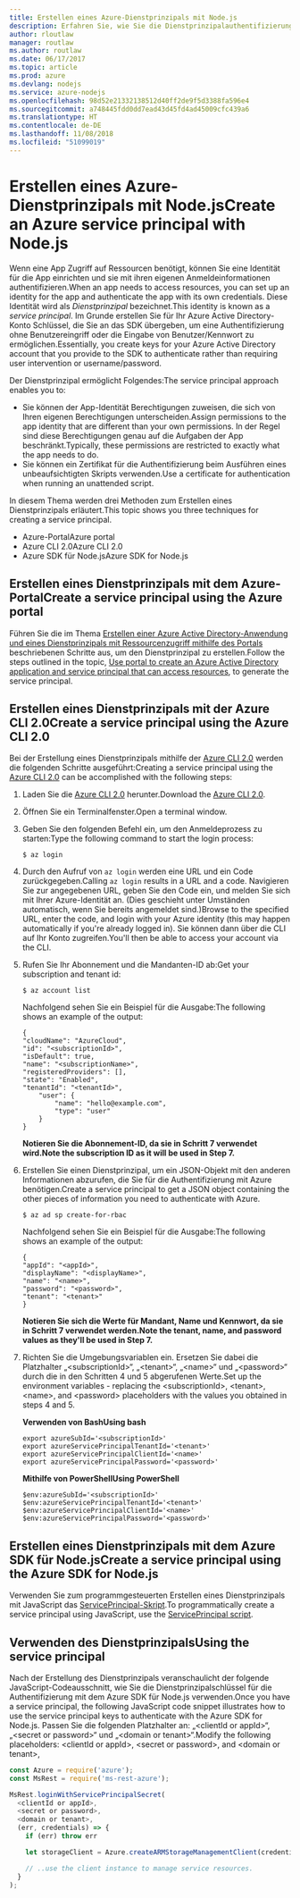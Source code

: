 ```yaml
---
title: Erstellen eines Azure-Dienstprinzipals mit Node.js
description: Erfahren Sie, wie Sie die Dienstprinzipalauthentifizierung über Node.js verwenden.
author: rloutlaw
manager: routlaw
ms.author: routlaw
ms.date: 06/17/2017
ms.topic: article
ms.prod: azure
ms.devlang: nodejs
ms.service: azure-nodejs
ms.openlocfilehash: 98d52e21332138512d40ff2de9f5d3388fa596e4
ms.sourcegitcommit: a748445fdd0dd7ead43d45fd4ad45009cfc439a6
ms.translationtype: HT
ms.contentlocale: de-DE
ms.lasthandoff: 11/08/2018
ms.locfileid: "51099019"
---
```

# <a name="create-an-azure-service-principal-with-nodejs"></a><span data-ttu-id="b1ff7-103">Erstellen eines Azure-Dienstprinzipals mit Node.js</span><span class="sxs-lookup"><span data-stu-id="b1ff7-103">Create an Azure service principal with Node.js</span></span> 

<span data-ttu-id="b1ff7-104">Wenn eine App Zugriff auf Ressourcen benötigt, können Sie eine Identität für die App einrichten und sie mit ihren eigenen Anmeldeinformationen authentifizieren.</span><span class="sxs-lookup"><span data-stu-id="b1ff7-104">When an app needs to access resources, you can set up an identity for the app and authenticate the app with its own credentials.</span></span> <span data-ttu-id="b1ff7-105">Diese Identität wird als *Dienstprinzipal* bezeichnet.</span><span class="sxs-lookup"><span data-stu-id="b1ff7-105">This identity is known as a *service principal*.</span></span> <span data-ttu-id="b1ff7-106">Im Grunde erstellen Sie für Ihr Azure Active Directory-Konto Schlüssel, die Sie an das SDK übergeben, um eine Authentifizierung ohne Benutzereingriff oder die Eingabe von Benutzer/Kennwort zu ermöglichen.</span><span class="sxs-lookup"><span data-stu-id="b1ff7-106">Essentially, you create keys for your Azure Active Directory account that you provide to the SDK to authenticate rather than requiring user intervention or username/password.</span></span>

<span data-ttu-id="b1ff7-107">Der Dienstprinzipal ermöglicht Folgendes:</span><span class="sxs-lookup"><span data-stu-id="b1ff7-107">The service principal approach enables you to:</span></span>
- <span data-ttu-id="b1ff7-108">Sie können der App-Identität Berechtigungen zuweisen, die sich von Ihren eigenen Berechtigungen unterscheiden.</span><span class="sxs-lookup"><span data-stu-id="b1ff7-108">Assign permissions to the app identity that are different than your own permissions.</span></span> <span data-ttu-id="b1ff7-109">In der Regel sind diese Berechtigungen genau auf die Aufgaben der App beschränkt.</span><span class="sxs-lookup"><span data-stu-id="b1ff7-109">Typically, these permissions are restricted to exactly what the app needs to do.</span></span>
- <span data-ttu-id="b1ff7-110">Sie können ein Zertifikat für die Authentifizierung beim Ausführen eines unbeaufsichtigten Skripts verwenden.</span><span class="sxs-lookup"><span data-stu-id="b1ff7-110">Use a certificate for authentication when running an unattended script.</span></span>

<span data-ttu-id="b1ff7-111">In diesem Thema werden drei Methoden zum Erstellen eines Dienstprinzipals erläutert.</span><span class="sxs-lookup"><span data-stu-id="b1ff7-111">This topic shows you three techniques for creating a service principal.</span></span>

- <span data-ttu-id="b1ff7-112">Azure-Portal</span><span class="sxs-lookup"><span data-stu-id="b1ff7-112">Azure portal</span></span>
- <span data-ttu-id="b1ff7-113">Azure CLI 2.0</span><span class="sxs-lookup"><span data-stu-id="b1ff7-113">Azure CLI 2.0</span></span>
- <span data-ttu-id="b1ff7-114">Azure SDK für Node.js</span><span class="sxs-lookup"><span data-stu-id="b1ff7-114">Azure SDK for Node.js</span></span>

## <a name="create-a-service-principal-using-the-azure-portal"></a><span data-ttu-id="b1ff7-115">Erstellen eines Dienstprinzipals mit dem Azure-Portal</span><span class="sxs-lookup"><span data-stu-id="b1ff7-115">Create a service principal using the Azure portal</span></span>

<span data-ttu-id="b1ff7-116">Führen Sie die im Thema [Erstellen einer Azure Active Directory-Anwendung und eines Dienstprinzipals mit Ressourcenzugriff mithilfe des Portals](https://azure.microsoft.com/documentation/articles/resource-group-create-service-principal-portal/) beschriebenen Schritte aus, um den Dienstprinzipal zu erstellen.</span><span class="sxs-lookup"><span data-stu-id="b1ff7-116">Follow the steps outlined in the topic, [Use portal to create an Azure Active Directory application and service principal that can access resources](https://azure.microsoft.com/documentation/articles/resource-group-create-service-principal-portal/), to generate the service principal.</span></span>

## <a name="create-a-service-principal-using-the-azure-cli-20"></a><span data-ttu-id="b1ff7-117">Erstellen eines Dienstprinzipals mit der Azure CLI 2.0</span><span class="sxs-lookup"><span data-stu-id="b1ff7-117">Create a service principal using the Azure CLI 2.0</span></span>

<span data-ttu-id="b1ff7-118">Bei der Erstellung eines Dienstprinzipals mithilfe der [Azure CLI 2.0](https://docs.microsoft.com/cli/azure/install-az-cli2) werden die folgenden Schritte ausgeführt:</span><span class="sxs-lookup"><span data-stu-id="b1ff7-118">Creating a service principal using the [Azure CLI 2.0](https://docs.microsoft.com/cli/azure/install-az-cli2) can be accomplished with the following steps:</span></span>

1. <span data-ttu-id="b1ff7-119">Laden Sie die [Azure CLI 2.0](https://docs.microsoft.com/cli/azure/install-az-cli2) herunter.</span><span class="sxs-lookup"><span data-stu-id="b1ff7-119">Download the [Azure CLI 2.0](https://docs.microsoft.com/cli/azure/install-az-cli2).</span></span>

2. <span data-ttu-id="b1ff7-120">Öffnen Sie ein Terminalfenster.</span><span class="sxs-lookup"><span data-stu-id="b1ff7-120">Open a terminal window.</span></span>

3. <span data-ttu-id="b1ff7-121">Geben Sie den folgenden Befehl ein, um den Anmeldeprozess zu starten:</span><span class="sxs-lookup"><span data-stu-id="b1ff7-121">Type the following command to start the login process:</span></span>

    ```shell
    $ az login
    ```

4. <span data-ttu-id="b1ff7-122">Durch den Aufruf von `az login` werden eine URL und ein Code zurückgegeben.</span><span class="sxs-lookup"><span data-stu-id="b1ff7-122">Calling `az login` results in a URL and a code.</span></span> <span data-ttu-id="b1ff7-123">Navigieren Sie zur angegebenen URL, geben Sie den Code ein, und melden Sie sich mit Ihrer Azure-Identität an. (Dies geschieht unter Umständen automatisch, wenn Sie bereits angemeldet sind.)</span><span class="sxs-lookup"><span data-stu-id="b1ff7-123">Browse to the specified URL, enter the code, and login with your Azure identity (this may happen automatically if you're already logged in).</span></span> <span data-ttu-id="b1ff7-124">Sie können dann über die CLI auf Ihr Konto zugreifen.</span><span class="sxs-lookup"><span data-stu-id="b1ff7-124">You'll then be able to access your account via the CLI.</span></span>

5. <span data-ttu-id="b1ff7-125">Rufen Sie Ihr Abonnement und die Mandanten-ID ab:</span><span class="sxs-lookup"><span data-stu-id="b1ff7-125">Get your subscription and tenant id:</span></span>

    ```shell
    $ az account list
    ```

    <span data-ttu-id="b1ff7-126">Nachfolgend sehen Sie ein Beispiel für die Ausgabe:</span><span class="sxs-lookup"><span data-stu-id="b1ff7-126">The following shows an example of the output:</span></span>

    ```shell
    {
    "cloudName": "AzureCloud",
    "id": "<subscriptionId>",
    "isDefault": true,
    "name": "<subscriptionName>",
    "registeredProviders": [],
    "state": "Enabled",
    "tenantId": "<tenantId>",
        "user": {
            "name": "hello@example.com",
            "type": "user"
        }
    }
    ```

    <span data-ttu-id="b1ff7-127">**Notieren Sie die Abonnement-ID, da sie in Schritt 7 verwendet wird.**</span><span class="sxs-lookup"><span data-stu-id="b1ff7-127">**Note the subscription ID as it will be used in Step 7.**</span></span>

6. <span data-ttu-id="b1ff7-128">Erstellen Sie einen Dienstprinzipal, um ein JSON-Objekt mit den anderen Informationen abzurufen, die Sie für die Authentifizierung mit Azure benötigen.</span><span class="sxs-lookup"><span data-stu-id="b1ff7-128">Create a service principal to get a JSON object containing the other pieces of information you need to authenticate with Azure.</span></span>

    ```shell
    $ az ad sp create-for-rbac
    ```

    <span data-ttu-id="b1ff7-129">Nachfolgend sehen Sie ein Beispiel für die Ausgabe:</span><span class="sxs-lookup"><span data-stu-id="b1ff7-129">The following shows an example of the output:</span></span>

    ```shell
    {
    "appId": "<appId>",
    "displayName": "<displayName>",
    "name": "<name>",
    "password": "<password>",
    "tenant": "<tenant>"
    }
    ```

    <span data-ttu-id="b1ff7-130">**Notieren Sie sich die Werte für Mandant, Name und Kennwort, da sie in Schritt 7 verwendet werden.**</span><span class="sxs-lookup"><span data-stu-id="b1ff7-130">**Note the tenant, name, and password values as they'll be used in Step 7.**</span></span>

7. <span data-ttu-id="b1ff7-131">Richten Sie die Umgebungsvariablen ein. Ersetzen Sie dabei die Platzhalter „&lt;subscriptionId>“, „&lt;tenant>“, „&lt;name>“ und „&lt;password>“ durch die in den Schritten 4 und 5 abgerufenen Werte.</span><span class="sxs-lookup"><span data-stu-id="b1ff7-131">Set up the environment variables - replacing the &lt;subscriptionId>, &lt;tenant>, &lt;name>, and &lt;password> placeholders with the values you obtained in steps 4 and 5.</span></span> 

    <span data-ttu-id="b1ff7-132">**Verwenden von Bash**</span><span class="sxs-lookup"><span data-stu-id="b1ff7-132">**Using bash**</span></span>

    ```shell
    export azureSubId='<subscriptionId>'
    export azureServicePrincipalTenantId='<tenant>'
    export azureServicePrincipalClientId='<name>'
    export azureServicePrincipalPassword='<password>'
    ```

    <span data-ttu-id="b1ff7-133">**Mithilfe von PowerShell**</span><span class="sxs-lookup"><span data-stu-id="b1ff7-133">**Using PowerShell**</span></span>

    ```shell
    $env:azureSubId='<subscriptionId>'
    $env:azureServicePrincipalTenantId='<tenant>'
    $env:azureServicePrincipalClientId='<name>'
    $env:azureServicePrincipalPassword='<password>'
    ```

## <a name="create-a-service-principal-using-the-azure-sdk-for-nodejs"></a><span data-ttu-id="b1ff7-134">Erstellen eines Dienstprinzipals mit dem Azure SDK für Node.js</span><span class="sxs-lookup"><span data-stu-id="b1ff7-134">Create a service principal using the Azure SDK for Node.js</span></span>

<span data-ttu-id="b1ff7-135">Verwenden Sie zum programmgesteuerten Erstellen eines Dienstprinzipals mit JavaScript das [ServicePrincipal-Skript](https://github.com/Azure/azure-sdk-for-node/tree/master/Documentation/ServicePrincipal).</span><span class="sxs-lookup"><span data-stu-id="b1ff7-135">To programmatically create a service principal using JavaScript, use the [ServicePrincipal script](https://github.com/Azure/azure-sdk-for-node/tree/master/Documentation/ServicePrincipal).</span></span>   

## <a name="using-the-service-principal"></a><span data-ttu-id="b1ff7-136">Verwenden des Dienstprinzipals</span><span class="sxs-lookup"><span data-stu-id="b1ff7-136">Using the service principal</span></span>

<span data-ttu-id="b1ff7-137">Nach der Erstellung des Dienstprinzipals veranschaulicht der folgende JavaScript-Codeausschnitt, wie Sie die Dienstprinzipalschlüssel für die Authentifizierung mit dem Azure SDK für Node.js verwenden.</span><span class="sxs-lookup"><span data-stu-id="b1ff7-137">Once you have a service principal, the following JavaScript code snippet illustrates how to use the service principal keys to authenticate with the Azure SDK for Node.js.</span></span> <span data-ttu-id="b1ff7-138">Passen Sie die folgenden Platzhalter an: „&lt;clientId or appId>“, „&lt;secret or password>“ und „&lt;domain or tenant>“.</span><span class="sxs-lookup"><span data-stu-id="b1ff7-138">Modify the following placeholders: &lt;clientId or appId>, &lt;secret or password>, and &lt;domain or tenant>,</span></span>

```javascript
const Azure = require('azure');
const MsRest = require('ms-rest-azure');

MsRest.loginWithServicePrincipalSecret(
  <clientId or appId>,
  <secret or password>,
  <domain or tenant>,
  (err, credentials) => {
    if (err) throw err

    let storageClient = Azure.createARMStorageManagementClient(credentials, '<azure-subscription-id>');

    // ..use the client instance to manage service resources.
  }
);
```
